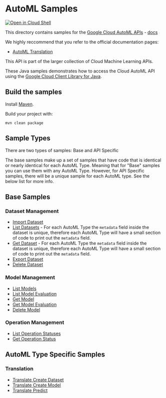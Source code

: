 # AutoML Samples

<a href="https://console.cloud.google.com/cloudshell/open?git_repo=https://github.com/GoogleCloudPlatform/java-docs-samples&page=editor&open_in_editor=vision/beta/cloud-client/README.md">
<img alt="Open in Cloud Shell" src ="http://gstatic.com/cloudssh/images/open-btn.png"></a>


This directory contains samples for the [Google Cloud AutoML APIs](https://cloud.google.com/automl/) - [docs](https://cloud.google.com/automl/docs/)

We highly reccommend that you refer to the official documentation pages:
<!--* AutoML Natural Language
  * [Classification](https://cloud.google.com/natural-language/automl/docs)
  * [Entity Extraction](https://cloud.google.com/natural-language/automl/entity-analysis/docs)
  * [Sentiment Analysis](https://cloud.google.com/natural-language/automl/sentiment/docs) -->
* [AutoML Translation](https://cloud.google.com/translate/automl/docs)
<!--* AutoML Video Intelligence
  * [Classification](https://cloud.google.com/video-intelligence/automl/docs)
  * [Object Tracking](https://cloud.google.com/video-intelligence/automl/object-tracking/docs)
* AutoML Vision
  * [Classification](https://cloud.google.com/vision/automl/docs)
  * [Edge](https://cloud.google.com/vision/automl/docs/edge-quickstart)
  * [Object Detection](https://cloud.google.com/vision/automl/object-detection/docs)
* [AutoML Tables](https://cloud.google.com/automl-tables/docs)-->

This API is part of the larger collection of Cloud Machine Learning APIs.

These Java samples demonstrates how to access the Cloud AutoML API
using the [Google Cloud Client Library for Java][google-cloud-java].

[google-cloud-java]: https://github.com/GoogleCloudPlatform/google-cloud-java

## Build the samples

Install [Maven](http://maven.apache.org/).

Build your project with:

```
mvn clean package
```

## Sample Types
There are two types of samples: Base and API Specific

The base samples make up a set of samples that have code that
is identical or nearly identical for each AutoML Type. Meaning that for "Base" samples you can use them with any AutoML
Type. However, for API Specific samples, there will be a unique sample for each AutoML type. See the below list for more info.

## Base Samples
### Dataset Management
* [Import Dataset](src/main/java/com/example/automl/ImportDataset.java)
* [List Datasets](src/main/java/com/example/automl/ListDatasets.java) - For each AutoML Type the `metadata` field inside the dataset is unique, therefore each AutoML Type will have a
small section of code to print out the `metadata` field. 
* [Get Dataset](src/main/java/com/example/automl/GetDataset.java) - For each AutoML Type the `metadata` field inside the dataset is unique, therefore each AutoML Type will have a
small section of code to print out the `metadata` field. 
* [Export Dataset](src/main/java/com/example/automl/ExportDataset.java)
* [Delete Dataset](src/main/java/com/example/automl/DeleteDataset.java)
### Model Management
* [List Models](src/main/java/com/example/automl/ListModels.java)
* [List Model Evaluation](src/main/java/com/example/automl/ListModelEvaluations.java)
* [Get Model](src/main/java/com/example/automl/)
* [Get Model Evaluation](src/main/java/com/example/automl/GetModelEvaluation.java)
* [Delete Model](src/main/java/com/example/automl/DeleteModel.java)

### Operation Management
* [List Operation Statuses](src/main/java/com/example/automl/ListOperationStatus.java)
* [Get Operation Status](src/main/java/com/example/automl/GetOperationStatus.java)

## AutoML Type Specific Samples
### Translation
* [Translate Create Dataset](src/main/java/com/example/automl/TranslateCreateDataset.java)
* [Translate Create Model](src/main/java/com/example/automl/TranslateCreateModel.java)
* [Translate Predict](src/main/java/com/example/automl/TranslatePredict.java)